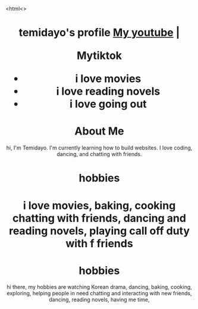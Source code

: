 <!DOCTYPE html> <! HTML Version 5-->
<html<>
<header>
<title> My website </title>
<!-- css link -->
<link href="styles.css" rel="stylessheet"/>
</head>
<body>
  
<header>
<header>
<h1> temidayo's profile
<a href="youtube.com"> My youtube</a> |


Mytiktok</a>
<ul>
  <li> i love movies
  <li>i love reading novels
  <li> i love going out

</ul>
<h1>About Me</h1>
<p>hi, I'm Temidayo. I'm currently learning how to build websites. I love coding, dancing, and chatting with friends.</p>
<h1>hobbies<h1>
    <p> i love movies, baking, cooking chatting with friends, dancing and reading novels, playing call off duty with f
friends</p><h1>hobbies</h1>
<p>hi there, my hobbies are watching Korean drama, dancing, baking, cooking, exploring, helping people in need chatting and interacting with new friends, dancing, reading novels, having me time,





